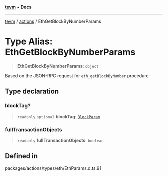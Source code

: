 [**tevm**](../../README.md) • **Docs**

***

[tevm](../../modules.md) / [actions](../README.md) / EthGetBlockByNumberParams

# Type Alias: EthGetBlockByNumberParams

> **EthGetBlockByNumberParams**: `object`

Based on the JSON-RPC request for `eth_getBlockByNumber` procedure

## Type declaration

### blockTag?

> `readonly` `optional` **blockTag**: [`BlockParam`](../../index/type-aliases/BlockParam.md)

### fullTransactionObjects

> `readonly` **fullTransactionObjects**: `boolean`

## Defined in

packages/actions/types/eth/EthParams.d.ts:91
